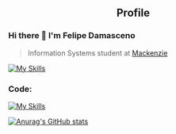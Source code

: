 <p align="center">
 <h2 align="center">Profile</h2>
</p>

### Hi there 👋 I'm Felipe Damasceno
>  Information Systems student at [Mackenzie](https://www.mackenzie.br/)

[![My Skills](https://skillicons.dev/icons?i=linkedin&perline=3)](https://www.linkedin.com/in/felipe-damasceno-/)


<h3> Code: </h3>

[![My Skills](https://skillicons.dev/icons?i=js,html,css,py,gcp,vscode,github&perline=3)](https://skillicons.dev)

[![Anurag's GitHub stats](https://github-readme-stats.vercel.app/api?username=Feedamasceno&show_icons=true&theme=github_dark)](https://github.com/anuraghazra/github-readme-stats)
